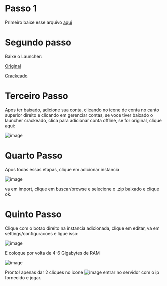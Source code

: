 # Passo 1

Primeiro baixe esse arquivo [aqui](https://www.mediafire.com/file/5jxdli94xdwgpsb/1.20.1.zip/file)

# Segundo passo

Baixe o Launcher:

[Original](https://prismlauncher.org/download/)


[Crackeado](https://github.com/julcioo/PrismLauncher-Cracked/releases/download/8.0-cracked/PrismLauncher-Windows-MinGW-w64-Setup-8.0-cracked.exe)

# Terceiro Passo

Apos ter baixado, adicione sua conta, clicando no icone de conta no canto superior direito e clicando em gerenciar contas, se voce tiver baixado o launcher crackeado, clica para adicionar conta offline, se for original, clique aqui:

![image](https://github.com/Nivyd/salda/assets/86750924/27a70145-3d36-4bfd-86fa-c1a6645f37c9)

# Quarto Passo

Apos todas essas etapas, clique em adicionar instancia 

![image](https://github.com/Nivyd/salda/assets/86750924/3cf90ae7-aad3-435e-a45a-aa722dbe24bc)

va em import, clique em buscar/browse e selecione o .zip baixado e clique ok.

# Quinto Passo

Clique com o botao direito na instancia adicionada, clique em editar, va em settings/configuracoes e ligue isso: 

![image](https://github.com/Nivyd/salda/assets/86750924/aee26d56-ff84-403c-b407-47d3dadd1019)

E coloque por volta de 4-6 Gigabytes de RAM

![image](https://github.com/Nivyd/salda/assets/86750924/eff35cde-8442-4201-b2d9-9e8efe79d7da)

Pronto! apenas dar 2 cliques no icone ![image](https://github.com/Nivyd/salda/assets/86750924/062d9e62-caa3-4d81-8a40-03da5fe04fe3)
 entrar no servidor com o ip fornecido e jogar.




